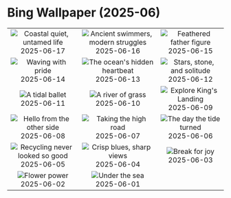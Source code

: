 # Bing Wallpaper (2025-06)

|  |  |  |
|:---:|:---:|:---:|
| ![](https://www.bing.com/th?id=OHR.CumberlandOaks_EN-US1850139942_400x240.jpg "Coastal quiet, untamed life") 2025-06-17 | ![](https://www.bing.com/th?id=OHR.SeaTurtleBrazil_EN-US1789042400_400x240.jpg "Ancient swimmers, modern struggles") 2025-06-16 | ![](https://www.bing.com/th?id=OHR.RheaDad_EN-US1643943847_400x240.jpg "Feathered father figure") 2025-06-15 |
| ![](https://www.bing.com/th?id=OHR.FlagCapitolDC_EN-US1553861171_400x240.jpg "Waving with pride") 2025-06-14 | ![](https://www.bing.com/th?id=OHR.SanMiguelAzores_EN-US2785372768_400x240.jpg "The ocean's hidden heartbeat") 2025-06-13 | ![](https://www.bing.com/th?id=OHR.BigBendChisos_EN-US9433220487_400x240.jpg "Stars, stone, and solitude") 2025-06-12 |
| ![](https://www.bing.com/th?id=OHR.FlamingosNamibia_EN-US9397449472_400x240.jpg "A tidal ballet") 2025-06-11 | ![](https://www.bing.com/th?id=OHR.AerialEverglades_EN-US9045585896_400x240.jpg "A river of grass") 2025-06-10 | ![](https://www.bing.com/th?id=OHR.DubrovnikTwilight_EN-US9005720216_400x240.jpg "Explore King's Landing") 2025-06-09 |
| ![](https://www.bing.com/th?id=OHR.StellarSeaLions_EN-US8941740506_400x240.jpg "Hello from the other side") 2025-06-08 | ![](https://www.bing.com/th?id=OHR.PacificCrestTrail_EN-US8903844619_400x240.jpg "Taking the high road") 2025-06-07 | ![](https://www.bing.com/th?id=OHR.NormandyBeach_EN-US8863709180_400x240.jpg "The day the tide turned") 2025-06-06 |
| ![](https://www.bing.com/th?id=OHR.OlivaresMural_EN-US8824492734_400x240.jpg "Recycling never looked so good") 2025-06-05 | ![](https://www.bing.com/th?id=OHR.CalaLuna_EN-US8760708047_400x240.jpg "Crisp blues, sharp views") 2025-06-04 | ![](https://www.bing.com/th?id=OHR.BicyclesUtrecht_EN-US8449213938_400x240.jpg "Break for joy") 2025-06-03 |
| ![](https://www.bing.com/th?id=OHR.EchinaceaButterfly_EN-US8404044892_400x240.jpg "Flower power") 2025-06-02 | ![](https://www.bing.com/th?id=OHR.GrandeTerreReef_EN-US8351815569_400x240.jpg "Under the sea") 2025-06-01 |  |
